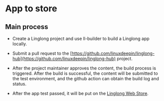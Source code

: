 # App to store

## Main process

- Create a Linglong project and use ll-builder to build a Linglong app locally.

- Submit a pull request to the [https://github.com/linuxdeepin/linglong-hub](https://github.com/linuxdeepin/linglong-hub) project.

- After the project maintainer approves the content, the build process is triggered. After the build is successful, the content will be submitted to the test environment, and the github action can obtain the build log and status.

- After the app test passed, it will be put on the [Linglong Web Store](http://10.0.33.45:28803).
